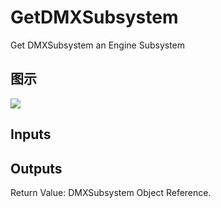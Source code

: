 # GetDMXSubsystem

Get DMXSubsystem an Engine Subsystem

## 图示

![]($-20221218-18552390.png)

## Inputs

## Outputs

Return Value: DMXSubsystem Object Reference.

